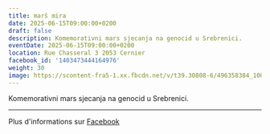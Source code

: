 ```yaml
---
title: marš mira
date: 2025-06-15T09:00:00+0200
draft: false
description: Komemorativni mars sjecanja na genocid u Srebrenici.
eventDate: 2025-06-15T09:00:00+0200
location: Rue Chasseral 3 2053 Cernier
facebook_id: '1403473444164976'
weight: 30
image: https://scontent-fra5-1.xx.fbcdn.net/v/t39.30808-6/496358384_1007574214836511_4806363768185633011_n.jpg?_nc_cat=102&ccb=1-7&_nc_sid=9e60e4&_nc_ohc=Lz6F3Nc_K-AQ7kNvwGRcoCN&_nc_oc=Adm8dx9GFn_J0_RPhCBWUtRZIVl0H_PZ10Aa15IeBM9-29OnYOUTOf4PYV2fQlH5fZg&_nc_zt=23&_nc_ht=scontent-fra5-1.xx&edm=ABTKTjYEAAAA&_nc_gid=XI78UelV7TVkDujbialWOQ&oh=00_AfaFr1ypCVIbWPNc_E8-xts9ggJrpR7bNBLWhr60UnnIig&oe=68DA6E2E
---
```


Komemorativni mars sjecanja na genocid u Srebrenici.

---

Plus d'informations sur [Facebook](https://facebook.com/events/1403473444164976)